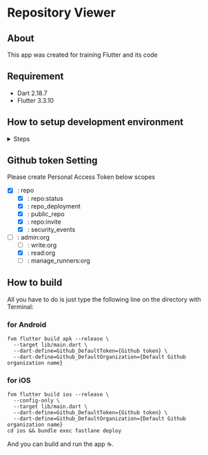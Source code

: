 # Repository Viewer

## About

This app was created for training Flutter and its code

## Requirement

- Dart 2.18.7
- Flutter 3.3.10

## How to setup development environment

<details>
<summary>Steps</summary>

1. Install [Dart](https://dart.dev/)
    - Follow the instruction described at [Get the Dart SDK](https://dart.dev/get-dart)
    - If you're on macOS, you can install Dart with [Homebrew](https://brew.sh/)
      ```
      brew tap dart-lang/dart
      brew install dart
      ```
2. Install [fvm](https://github.com/leoafarias/fvm)
   ```
   dart pub global activate fvm
   ```
3. Install Flutter
   ```
   fvm install
   ```
4. Run `graphql_codegen` plugin to generate code
   ```
   make build-runner
   ```
5. Install Dart packages
   ```
   fvm flutter pub get
   ```
6. Install [rbenv](https://github.com/rbenv/rbenv)
    - Follow the instruction described at https://github.com/rbenv/rbenv#installation
    - If you're on macOS, you can install rbenv with [Homebrew](https://brew.sh/)
      ```
      brew install rbenv
      ```
7. Install [Ruby](https://www.ruby-lang.org/)
   ```
   rbenv install
   ```
8. Install [CocoaPods](https://cocoapods.org/)
   ```
   rbenv exec gem install cocoapods
   ```
9. Install CocoaPods dependencies
   ```
   make ios-pod
   ```
10. Obtain certificates and provisioning profiles to sign iOS app for development
    ```
    make ios-cert
    ```
</details>

## Github token Setting
Please create Personal Access Token below scopes
- [x] : repo
    - [x] : repo:status
    - [x] : repo_deployment
    - [x] : public_repo
    - [x] : repo:invite
    - [x] : security_events
- [ ] : admin:org
    - [ ] : write:org
    - [x] : read:org
    - [ ] : manage_runners:org
## How to build
All you have to do is just type the following line on the directory with Terminal:
### for Android
```shell
fvm flutter build apk --release \
  --target lib/main.dart \
  --dart-define=Github_DefaultToken={Github token} \
  --dart-define=Github_DefaultOrganization={Default Github organization name}
```
### for iOS
```shell
fvm flutter build ios --release \
  --config-only \
  --target lib/main.dart \
  --dart-define=Github_DefaultToken={Github token} \
  --dart-define=Github_DefaultOrganization={Default Github organization name}
cd ios && bundle exec fastlane deploy
```

And you can build and run the app ☕️.